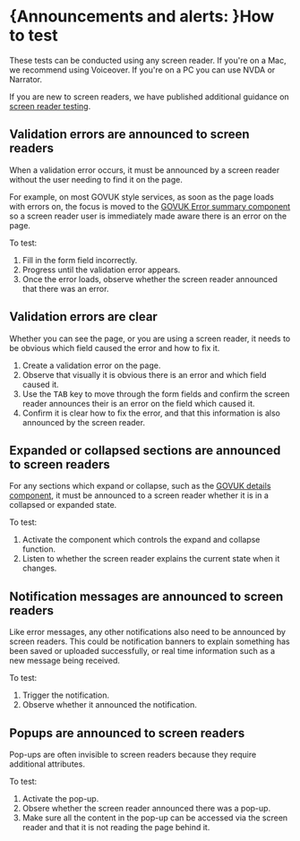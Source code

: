 # {Announcements and alerts: }How to test

These tests can be conducted using any screen reader. If you're on a Mac, we recommend using Voiceover. If you're on a PC you can use NVDA or Narrator.

If you are new to screen readers, we have published additional guidance on [screen reader testing](https://accessibility-manual.dwp.gov.uk/best-practice/screen-reader-testing).

## Validation errors are announced to screen readers
When a validation error occurs, it must be announced by a screen reader without the user needing to find it on the page. 

For example, on most GOVUK style services, as soon as the page loads with errors on, the focus is moved to the [GOVUK Error summary component](https://design-system.service.gov.uk/components/error-summary/) so a screen reader user is immediately made aware there is an error on the page.

To test:
1. Fill in the form field incorrectly.
2. Progress until the validation error appears.
3. Once the error loads, observe whether the screen reader announced that there was an error.

## Validation errors are clear
Whether you can see the page, or you are using a screen reader, it needs to be obvious which field caused the error and how to fix it.

1. Create a validation error on the page.
2. Observe that visually it is obvious there is an error and which field caused it.
2. Use the <kbd>TAB</kbd> key to move through the form fields and confirm the screen reader announces their is an error on the field which caused it.
5. Confirm it is clear how to fix the error, and that this information is also announced by the screen reader.

## Expanded or collapsed sections are announced to screen readers
For any sections which expand or collapse, such as the [GOVUK details component](https://design-system.service.gov.uk/components/details/), it must be announced to a screen reader whether it is in a collapsed or expanded state.

To test:
1. Activate the component which controls the expand and collapse function.
2. Listen to whether the screen reader explains the current state when it changes.

## Notification messages are announced to screen readers
Like error messages, any other notifications also need to be announced by screen readers. This could be notification banners to explain something has been saved or uploaded successfully, or real time information such as a new message being received.

To test:
1. Trigger the notification.
2. Observe whether it announced the notification.

## Popups are announced to screen readers
Pop-ups are often invisible to screen readers because they require additional attributes. 

To test:
1. Activate the pop-up.
2. Obsere whether the screen reader announced there was a pop-up.
3. Make sure all the content in the pop-up can be accessed via the screen reader and that it is not reading the page behind it.